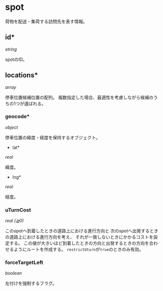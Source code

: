 # spot

荷物を配送・集荷する訪問先を表す情報。

## id\*

*string*

spotのID。

## locations\*

*array*

停車位置候補位置の配列。
複数指定した場合、最適性を考慮しながら候補のうちの1つが選ばれる。

### geocode\*

*object*

停車位置の緯度・経度を保持するオブジェクト。

* lat\*

*real*

緯度。

* lng\*

*real*

経度。


### uTurnCost

*real (≧0)*

このspotへ到着したときの道路上における進行方向と
次のspotへ出発するときの道路上における進行方向を考え、
それが一致しないときにかかるコストを設定する。
この値が大きいほど到着したときの方向と出発するときの方向を合わせるようにルートを作成する。
`restrictUturn`が`true`のときのみ有効。

### forceTargetLeft

*boolean*

左付けを強制するフラグ。